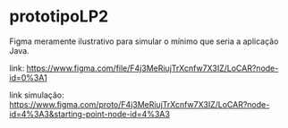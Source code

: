 # prototipoLP2
Figma meramente ilustrativo para simular o mínimo que seria a aplicação Java.

link:
https://www.figma.com/file/F4j3MeRiujTrXcnfw7X3IZ/LoCAR?node-id=0%3A1

link simulação:
https://www.figma.com/proto/F4j3MeRiujTrXcnfw7X3IZ/LoCAR?node-id=4%3A3&starting-point-node-id=4%3A3
